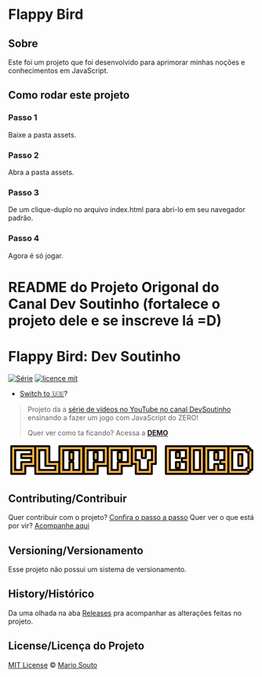 # Flappy Bird

## Sobre

Este foi um projeto que foi desenvolvido para aprimorar minhas noções e conhecimentos em JavaScript.

## Como rodar este projeto

### Passo 1 
Baixe a pasta assets.

### Passo 2
Abra a pasta assets.

### Passo	3
De um clique-duplo no arquivo index.html para abri-lo em seu navegador padrão.

### Passo	4
Agora é só jogar.



# README do Projeto Origonal do Canal Dev Soutinho (fortalece o projeto dele e se inscreve lá =D)

# Flappy Bird: Dev Soutinho 

[![Série](https://img.shields.io/badge/DevSoutinho-Flappy%20Bird-orange)](https://www.youtube.com/watch?v=jOAU81jdi-c&list=PLTcmLKdIkOWmeNferJ292VYKBXydGeDej)
[![licence mit](https://img.shields.io/badge/licence-MIT-blue.svg)](https://github.com/afonsopacifer/open-source-boilerplate/blob/master/LICENSE.md)

- [Switch to 🇺🇸](./_docs/README_en-us.md)?

> Projeto da a [série de vídeos no YouTube no canal DevSoutinho](https://www.youtube.com/watch?v=jOAU81jdi-c&list=PLTcmLKdIkOWmeNferJ292VYKBXydGeDej) ensinando a fazer um jogo com JavaScript do ZERO!
> 
> Quer ver como ta ficando? Acessa a [**DEMO**](https://mariosouto.com/flappy-bird-devsoutinho/)

<p align="center">
  <img alt="Logo do projeto" src="./_docs/logo.png" />
</p>

## Contributing/Contribuir
Quer contribuir com o projeto? [Confira o passo a passo](./CONTRIBUTING.md)
Quer ver o que está por vir? [Acompanhe aqui](https://github.com/omariosouto/flappy-bird-devsoutinho/projects)

## Versioning/Versionamento

Esse projeto não possui um sistema de versionamento.

## History/Histórico
Da uma olhada na aba [Releases](https://github.com/omariosouto/flappy-bird-devsoutinho/releases) pra acompanhar as alterações feitas no projeto.

## License/Licença do Projeto
[MIT License](./LICENSE.md) © [Mario Souto](http://mariosouto.com/)
